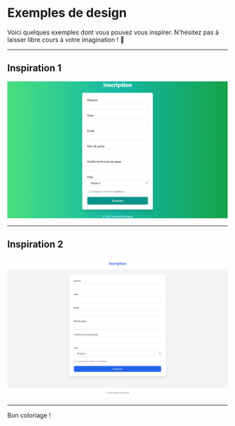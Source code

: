 # Exemples de design

Voici quelques exemples dont vous pouvez vous inspirer. N'hésitez pas à laisser libre cours à votre imagination ! 🙂

---

## Inspiration 1

![Inspiration 1](./inspiration_1.png)

---

## Inspiration 2

![Inspiration 2](./inspiration_2.png)

---

Bon coloriage !
